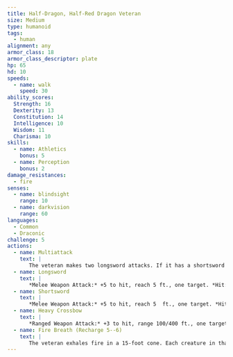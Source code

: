 ```yaml
---
title: Half-Dragon, Half-Red Dragon Veteran
size: Medium
type: humanoid
tags:
  - human
alignment: any
armor_class: 18
armor_class_descriptor: plate
hp: 65
hd: 10
speeds:
  - name: walk
    speed: 30
ability_scores:
  Strength: 16
  Dexterity: 13
  Constitution: 14
  Intelligence: 10
  Wisdom: 11
  Charisma: 10
skills:
  - name: Athletics
    bonus: 5
  - name: Perception
    bonus: 2
damage_resistances:
  - fire
senses:
  - name: blindsight
    range: 10
  - name: darkvision
    range: 60
languages:
  - Common
  - Draconic
challenge: 5
actions:
  - name: Multiattack
    text: |
       The veteran makes two longsword attacks. If it has a shortsword drawn, it can also make a shortsword attack.
  - name: Longsword
    text: |
       *Melee Weapon Attack:* +5 to hit, reach 5 ft., one target. *Hit:* 7 (1d8 + 3) slashing damage, or 8 (1d10  + 3) slashing damage if used with two hands.
  - name: Shortsword
    text: |
       *Melee Weapon Attack:* +5 to hit, reach 5  ft., one target. *Hit:* 6 (1d6 + 3) piercing damage.
  - name: Heavy Crossbow
    text: |
       *Ranged Weapon Attack:* +3 to hit, range 100/400 ft., one target. *Hit:* 6 (1d10 + 1) piercing damage.
  - name: Fire Breath (Recharge 5--6)
    text: |
       The veteran exhales fire in a 15-foot cone. Each creature in that area must make a DC 15 Dexterity saving throw, taking 24 (7d6) fire damage on a failed save, or half as much damage on a successful one.
---
```

